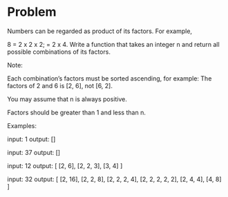 Problem
===
Numbers can be regarded as product of its factors. For example,

8 = 2 x 2 x 2;
  = 2 x 4.
Write a function that takes an integer n and return all possible combinations of its factors.

Note:

Each combination’s factors must be sorted ascending, for example: The factors of 2 and 6 is [2, 6], not [6, 2].

You may assume that n is always positive.

Factors should be greater than 1 and less than n.

Examples:

input: 1
output:
[]

input: 37
output:
[]

input: 12
output:
[
  [2, 6],
  [2, 2, 3],
  [3, 4]
]

input: 32
output:
[
  [2, 16],
  [2, 2, 8],
  [2, 2, 2, 4],
  [2, 2, 2, 2, 2],
  [2, 4, 4],
  [4, 8]
]
